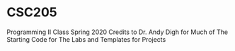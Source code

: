 # CSC205
Programming II Class Spring 2020
Credits to Dr. Andy Digh for Much of The Starting Code for The Labs and Templates for Projects 
